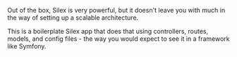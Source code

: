 Out of the box, Silex is very powerful, but it doesn't leave you with much in the way of setting up a scalable architecture.  

This is a boilerplate Silex app that does that using controllers, routes, models, and config files - the way you would expect to see it in a framework like Symfony.
